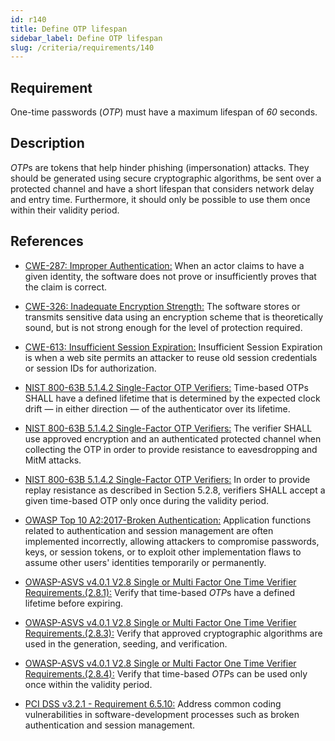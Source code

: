 ```yaml
---
id: r140
title: Define OTP lifespan
sidebar_label: Define OTP lifespan
slug: /criteria/requirements/140
---
```


## Requirement

One-time passwords (*OTP*) must have
a maximum lifespan of *60* seconds.

## Description

*OTP*s are tokens
that help hinder phishing (impersonation) attacks.
They should be generated
using secure cryptographic algorithms,
be sent over a protected channel
and have a short lifespan
that considers network delay
and entry time.
Furthermore,
it should only be possible to use them once
within their validity period.

## References

- [CWE-287: Improper Authentication:](https://cwe.mitre.org/data/definitions/287.html)
  When an actor claims to have
  a given identity,
  the software does not prove
  or insufficiently proves
  that the claim is correct.

- [CWE-326: Inadequate Encryption Strength:](https://cwe.mitre.org/data/definitions/326.html)
  The software stores or transmits sensitive data
  using an encryption scheme
  that is theoretically sound,
  but is not strong enough
  for the level of protection required.

- [CWE-613: Insufficient Session Expiration:](https://cwe.mitre.org/data/definitions/613.html)
  Insufficient Session Expiration
  is when a web site permits an attacker
  to reuse old session credentials
  or session IDs for authorization.

- [NIST 800-63B 5.1.4.2 Single-Factor OTP Verifiers:](https://pages.nist.gov/800-63-3/sp800-63b.html)
  Time-based OTPs SHALL have a defined lifetime
  that is determined by the expected clock drift
  — in either direction —
  of the authenticator over its lifetime.

- [NIST 800-63B 5.1.4.2 Single-Factor OTP Verifiers:](https://pages.nist.gov/800-63-3/sp800-63b.html)
  The verifier SHALL use approved encryption
  and an authenticated protected channel
  when collecting the OTP in order
  to provide resistance to eavesdropping
  and MitM attacks.

- [NIST 800-63B 5.1.4.2 Single-Factor OTP Verifiers:](https://pages.nist.gov/800-63-3/sp800-63b.html)
  In order to provide replay resistance
  as described in Section 5.2.8,
  verifiers SHALL accept
  a given time-based OTP only once
  during the validity period.

- [OWASP Top 10 A2:2017-Broken Authentication:](https://owasp.org/www-project-top-ten/OWASP_Top_Ten_2017/Top_10-2017_A2-Broken_Authentication)
  Application functions related to authentication
  and session management
  are often implemented incorrectly,
  allowing attackers to compromise passwords,
  keys, or session tokens,
  or to exploit other implementation flaws
  to assume other users' identities
  temporarily or permanently.

- [OWASP-ASVS v4.0.1 V2.8 Single or Multi Factor One Time Verifier Requirements.(2.8.1):](https://owasp.org/www-pdf-archive/OWASP_Application_Security_Verification_Standard_4.0-en.pdf)
  Verify that time-based *OTP*s
  have a defined lifetime before expiring.

- [OWASP-ASVS v4.0.1 V2.8 Single or Multi Factor One Time Verifier Requirements.(2.8.3):](https://owasp.org/www-pdf-archive/OWASP_Application_Security_Verification_Standard_4.0-en.pdf)
  Verify that approved cryptographic algorithms
  are used in the generation,
  seeding, and verification.

- [OWASP-ASVS v4.0.1 V2.8 Single or Multi Factor One Time Verifier Requirements.(2.8.4):](https://owasp.org/www-pdf-archive/OWASP_Application_Security_Verification_Standard_4.0-en.pdf)
  Verify that time-based *OTP*s
  can be used only once within the validity period.

- [PCI DSS v3.2.1 - Requirement 6.5.10:](https://www.pcisecuritystandards.org/documents/PCI_DSS_v3-2-1.pdf)
  Address common coding vulnerabilities
  in software-development processes
  such as broken authentication
  and session management.
